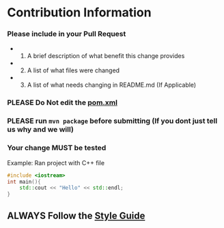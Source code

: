 # Contribution Information
  
### Please include in your Pull Request
  
- 1. A brief description of what benefit this change provides  
- 2. A list of what files were changed  
- 3. A list of what needs changing in README.md (If Applicable)  
  
### PLEASE Do Not edit the [pom.xml](bettermake/pom.xml)  
### PLEASE run `mvn package` before submitting (If you dont just tell us why and we will)  
### Your change MUST be tested
Example: Ran project with C++ file  
```cpp
#include <iostream>
int main(){
    std::cout << "Hello" << std::endl;
}
```
## ALWAYS Follow the [Style Guide](STYLE.md)